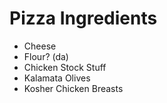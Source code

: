 Pizza Ingredients
=================

- Cheese
- Flour? (da)
- Chicken Stock Stuff
- Kalamata Olives
- Kosher Chicken Breasts